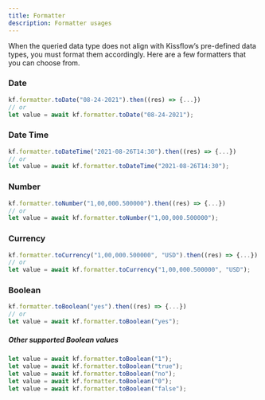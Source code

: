 ```yaml
---
title: Formatter
description: Formatter usages
---
```


When the queried data type does not align with Kissflow’s pre-defined data types, you must format them accordingly. Here are a few formatters that you can choose from. 


### Date

```js
kf.formatter.toDate("08-24-2021").then((res) => {...})
// or
let value = await kf.formatter.toDate("08-24-2021");
```

### Date Time

```js
kf.formatter.toDateTime("2021-08-26T14:30").then((res) => {...})
// or
let value = await kf.formatter.toDateTime("2021-08-26T14:30");
```

### Number

```js
kf.formatter.toNumber("1,00,000.500000").then((res) => {...})
// or
let value = await kf.formatter.toNumber("1,00,000.500000");
```

### Currency

```js
kf.formatter.toCurrency("1,00,000.500000", "USD").then((res) => {...})
// or
let value = await kf.formatter.toCurrency("1,00,000.500000", "USD");
```

### Boolean

```js
kf.formatter.toBoolean("yes").then((res) => {...})
// or
let value = await kf.formatter.toBoolean("yes");
```

##### Other supported Boolean values

```js
let value = await kf.formatter.toBoolean("1");
let value = await kf.formatter.toBoolean("true");
let value = await kf.formatter.toBoolean("no");
let value = await kf.formatter.toBoolean("0");
let value = await kf.formatter.toBoolean("false");
```
